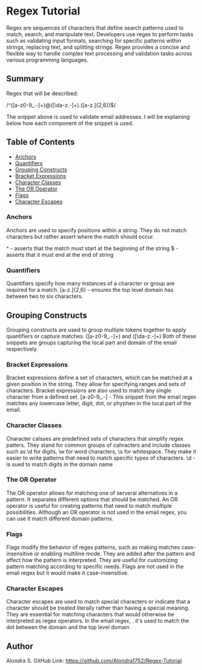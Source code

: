 # Regex Tutorial

Regex are sequences of characters that define search patterns used to match, search, and manipulate text. Developers use regex to perform tasks such as validating input formats, searching for specific patterns within strings, replacing text, and splitting strings. Regex provides a concise and flexible way to handle complex text processing and validation tasks across various programming languages.

## Summary

Regex that will be described: 

/^([a-z0-9_\.-]+)@([\da-z\.-]+)\.([a-z\.]{2,6})$/

The snippet above is used to validate email addresses. I will be explaining below how each component of the snippet is used. 

## Table of Contents
- [Anchors](#anchors)
- [Quantifiers](#quantifiers)
- [Grouping Constructs](#grouping-constructs)
- [Bracket Expressions](#bracket-expressions)
- [Character Classes](#character-classes)
- [The OR Operator](#the-or-operator)
- [Flags](#flags)
- [Character Escapes](#character-escapes)


### Anchors 
Anchors are used to specify positions within a string. They do not match characters but rather assert where the match should occur. 

^ - asserts that the match must start at the beginning of the string 
$ - asserts that it must end at the end of string 

### Quantifiers
Quantifiers specify how many instances of a character or group are required for a match.
[a-z\.]{2,6} - ensures the top level domain has between two to six characters. 

## Grouping Constructs
Grouping constructs are used to group multiple tokens together to apply quantifiers or capture matches. 
([a-z0-9_\.-]+) and ([\da-z\.-]+) Both of these snippets are groups capturing the local part and domain of the email respectively. 

### Bracket Expressions
Bracket expressions define a set of characters, which can be matched at a given position in the string. They allow for specifying ranges and sets of characters. Bracket expressions are also used to match any single character from a defined set. 
[a-z0-9_\.-] - This snippet from the email regex matches any lowercase letter, digit, dot, or phyphen in the local part of the email. 

### Character Classes
Character calsses are predefined sets of characters that simplify regex patters. They stand for common groups of cahracters and include classes such as \d for digits, \w for word characters, \s for whitespace. They make it easier to write patterns that need to match specific types of characters. 
\d - is sued to match digits in the domain name 

### The OR Operator
The OR operator allows for matching one of serveral alternatives in a pattern. It separates different options that should be matched. An OR operator is useful for creating patterns that need to match multiple possibilities. 
Although an OR operator is not used in the email regex, you can use it match different domain patterns. 

### Flags
Flags modify the behavior of regex patterns, such as making matches case-insensitive or enabling multiline mode. They are added after the pattern and affect how the pattern is interpreted. They are useful for customizing pattern matching according to specific needs. 
Flags are not used in the email regex but it would make it case-insensitive.

### Character Escapes
Character escapes are used to match special characters or indicate that a character should be treated literally rather than having a special meaning. They are essential for matching characters that would otherwise be interpreted as regex operators. 
In the email regex, \. it's used to match the dot between the domain and the top level domain 

## Author
Alondra S. 
GitHub Link: https://github.com/Alondra1752/Regex-Tutorial

